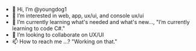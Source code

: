 - 👋 Hi, I’m @youngdog1
- 👀 I’m interested in web, app, ux/ui, and console ux/ui
- 🌱 I’m currently learning what's needed and what's new..., "I’m currently learning to code C#."
- 💞️ I’m looking to collaborate on UX/UI
- 📫 How to reach me ...? "Working on that."

<!---
youngdog1/youngdog1 is a ✨ special ✨ repository because its `README.md` (this file) appears on your GitHub profile.
You can click the Preview link to take a look at your changes.
--->
